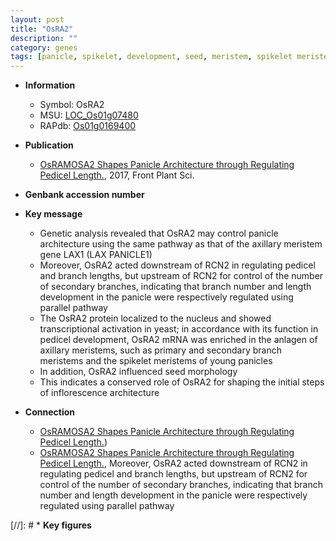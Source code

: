 ```yaml
---
layout: post
title: "OsRA2"
description: ""
category: genes
tags: [panicle, spikelet, development, seed, meristem, spikelet meristem, inflorescence, architecture, inflorescence architecture, nucleus, panicle architecture, axillary meristem]
---
```


* **Information**  
    + Symbol: OsRA2  
    + MSU: [LOC_Os01g07480](http://rice.plantbiology.msu.edu/cgi-bin/ORF_infopage.cgi?orf=LOC_Os01g07480)  
    + RAPdb: [Os01g0169400](http://rapdb.dna.affrc.go.jp/viewer/gbrowse_details/irgsp1?name=Os01g0169400)  

* **Publication**  
    + [OsRAMOSA2 Shapes Panicle Architecture through Regulating Pedicel Length.](http://www.ncbi.nlm.nih.gov/pubmed?term=OsRAMOSA2+Shapes+Panicle+Architecture+through+Regulating+Pedicel+Length.%5BTitle%5D), 2017, Front Plant Sci.

* **Genbank accession number**  

* **Key message**  
    + Genetic analysis revealed that OsRA2 may control panicle architecture using the same pathway as that of the axillary meristem gene LAX1 (LAX PANICLE1)
    + Moreover, OsRA2 acted downstream of RCN2 in regulating pedicel and branch lengths, but upstream of RCN2 for control of the number of secondary branches, indicating that branch number and length development in the panicle were respectively regulated using parallel pathway
    + The OsRA2 protein localized to the nucleus and showed transcriptional activation in yeast; in accordance with its function in pedicel development, OsRA2 mRNA was enriched in the anlagen of axillary meristems, such as primary and secondary branch meristems and the spikelet meristems of young panicles
    + In addition, OsRA2 influenced seed morphology
    + This indicates a conserved role of OsRA2 for shaping the initial steps of inflorescence architecture

* **Connection**  
    + [OsRAMOSA2 Shapes Panicle Architecture through Regulating Pedicel Length.](LAX+PANICLE1))
    + [OsRAMOSA2 Shapes Panicle Architecture through Regulating Pedicel Length.](http://www.ncbi.nlm.nih.gov/pubmed?term=OsRAMOSA2+Shapes+Panicle+Architecture+through+Regulating+Pedicel+Length.%5BTitle%5D),  Moreover, OsRA2 acted downstream of RCN2 in regulating pedicel and branch lengths, but upstream of RCN2 for control of the number of secondary branches, indicating that branch number and length development in the panicle were respectively regulated using parallel pathway

[//]: # * **Key figures**  


